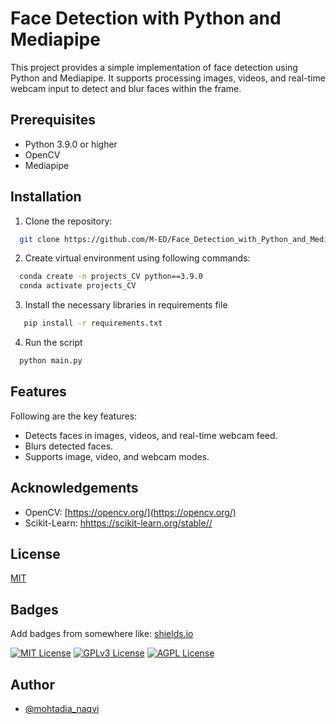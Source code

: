 
# Face Detection with Python and Mediapipe

This project provides a simple implementation of face detection using Python and Mediapipe. It supports processing images, videos, and real-time webcam input to detect and blur faces within the frame.







## Prerequisites
- Python 3.9.0 or higher 
- OpenCV
- Mediapipe

## Installation

1. Clone the repository:

```bash
  git clone https://github.com/M-ED/Face_Detection_with_Python_and_MediaPipe.git
```

2. Create virtual environment using following commands:
```bash
  conda create -n projects_CV python==3.9.0
  conda activate projects_CV
```

3. Install the necessary libraries in requirements file
```bash
   pip install -r requirements.txt
```

4. Run the script
```bash
  python main.py
```


## Features

Following are the key features:
- Detects faces in images, videos, and real-time webcam feed.
- Blurs detected faces.
- Supports image, video, and webcam modes.





## Acknowledgements

- OpenCV: [https://opencv.org/](https://opencv.org/)
- Scikit-Learn: [hhttps://scikit-learn.org/stable//](https://github.com/google-ai-edge/mediapipe)



## License

[MIT](https://choosealicense.com/licenses/mit/)


## Badges

Add badges from somewhere like: [shields.io](https://shields.io/)

[![MIT License](https://img.shields.io/badge/License-MIT-green.svg)](https://choosealicense.com/licenses/mit/)
[![GPLv3 License](https://img.shields.io/badge/License-GPL%20v3-yellow.svg)](https://opensource.org/licenses/)
[![AGPL License](https://img.shields.io/badge/license-AGPL-blue.svg)](http://www.gnu.org/licenses/agpl-3.0)


## Author

- [@mohtadia_naqvi](https://github.com/M-ED)


